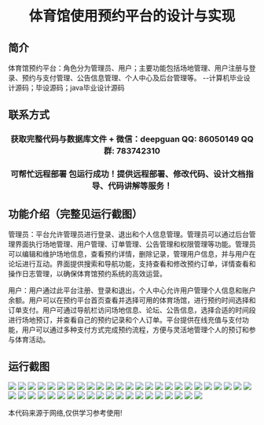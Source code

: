 <p><h1 align="center">体育馆使用预约平台的设计与实现</h1></p>

## 简介
体育馆预约平台：角色分为管理员、用户；主要功能包括场地管理、用户注册与登录、预约与支付管理、公告信息管理、个人中心及后台管理等。    --计算机毕业设计源码；毕设源码；java毕业设计源码


## 联系方式
<p><h3 align="center">获取完整代码与数据库文件 + 微信：deepguan QQ: 86050149 QQ群: 783742310</h3></p>
<p><h3 align="center">可帮忙远程部署 包运行成功！提供远程部署、修改代码、设计文档指导、代码讲解等服务！</h3></p>

## 功能介绍（完整见运行截图）
管理员：平台允许管理员进行登录、退出和个人信息管理。管理员可以通过后台管理界面执行场地管理、用户管理、订单管理、公告管理和权限管理等功能。管理员可以编辑和维护场地信息，查看预约详情，删除记录，管理用户信息，并与用户在论坛进行互动。界面提供搜索和导航功能，支持查看和修改预约订单，详情查看和操作日志管理，以确保体育馆预约系统的高效运营。

用户：用户通过此平台注册、登录和退出，个人中心允许用户管理个人信息和账户余额。用户可以在预约平台首页查看并选择可用的体育场馆，进行预约时间选择和订单支付。用户可通过导航栏访问场地信息、论坛、公告信息，选择合适的时间段进行场地预订，并查看自己的预约记录和个人订单。平台提供在线充值与支付功能，用户可以通过多种支付方式完成预约流程，方便与灵活地管理个人的预订和参与体育活动。


## 运行截图
![](https://bs-1329754181.cos.ap-shanghai.myqcloud.com/spring/GymReservationPlatformDesignAndImplementation/img/001.jpg)
![](https://bs-1329754181.cos.ap-shanghai.myqcloud.com/spring/GymReservationPlatformDesignAndImplementation/img/002.jpg)
![](https://bs-1329754181.cos.ap-shanghai.myqcloud.com/spring/GymReservationPlatformDesignAndImplementation/img/003.jpg)
![](https://bs-1329754181.cos.ap-shanghai.myqcloud.com/spring/GymReservationPlatformDesignAndImplementation/img/004.jpg)
![](https://bs-1329754181.cos.ap-shanghai.myqcloud.com/spring/GymReservationPlatformDesignAndImplementation/img/005.jpg)
![](https://bs-1329754181.cos.ap-shanghai.myqcloud.com/spring/GymReservationPlatformDesignAndImplementation/img/006.jpg)
![](https://bs-1329754181.cos.ap-shanghai.myqcloud.com/spring/GymReservationPlatformDesignAndImplementation/img/007.jpg)
![](https://bs-1329754181.cos.ap-shanghai.myqcloud.com/spring/GymReservationPlatformDesignAndImplementation/img/008.jpg)
![](https://bs-1329754181.cos.ap-shanghai.myqcloud.com/spring/GymReservationPlatformDesignAndImplementation/img/009.jpg)
![](https://bs-1329754181.cos.ap-shanghai.myqcloud.com/spring/GymReservationPlatformDesignAndImplementation/img/010.jpg)
![](https://bs-1329754181.cos.ap-shanghai.myqcloud.com/spring/GymReservationPlatformDesignAndImplementation/img/011.jpg)
![](https://bs-1329754181.cos.ap-shanghai.myqcloud.com/spring/GymReservationPlatformDesignAndImplementation/img/012.jpg)
![](https://bs-1329754181.cos.ap-shanghai.myqcloud.com/spring/GymReservationPlatformDesignAndImplementation/img/013.jpg)
![](https://bs-1329754181.cos.ap-shanghai.myqcloud.com/spring/GymReservationPlatformDesignAndImplementation/img/014.jpg)
![](https://bs-1329754181.cos.ap-shanghai.myqcloud.com/spring/GymReservationPlatformDesignAndImplementation/img/015.jpg)
![](https://bs-1329754181.cos.ap-shanghai.myqcloud.com/spring/GymReservationPlatformDesignAndImplementation/img/016.jpg)
![](https://bs-1329754181.cos.ap-shanghai.myqcloud.com/spring/GymReservationPlatformDesignAndImplementation/img/017.jpg)
![](https://bs-1329754181.cos.ap-shanghai.myqcloud.com/spring/GymReservationPlatformDesignAndImplementation/img/018.jpg)
![](https://bs-1329754181.cos.ap-shanghai.myqcloud.com/spring/GymReservationPlatformDesignAndImplementation/img/019.jpg)
![](https://bs-1329754181.cos.ap-shanghai.myqcloud.com/spring/GymReservationPlatformDesignAndImplementation/img/020.jpg)
![](https://bs-1329754181.cos.ap-shanghai.myqcloud.com/spring/GymReservationPlatformDesignAndImplementation/img/021.jpg)
![](https://bs-1329754181.cos.ap-shanghai.myqcloud.com/spring/GymReservationPlatformDesignAndImplementation/img/022.jpg)
![](https://bs-1329754181.cos.ap-shanghai.myqcloud.com/spring/GymReservationPlatformDesignAndImplementation/img/023.jpg)
![](https://bs-1329754181.cos.ap-shanghai.myqcloud.com/spring/GymReservationPlatformDesignAndImplementation/img/024.jpg)
![](https://bs-1329754181.cos.ap-shanghai.myqcloud.com/spring/GymReservationPlatformDesignAndImplementation/img/025.jpg)
![](https://bs-1329754181.cos.ap-shanghai.myqcloud.com/spring/GymReservationPlatformDesignAndImplementation/img/026.jpg)
![](https://bs-1329754181.cos.ap-shanghai.myqcloud.com/spring/GymReservationPlatformDesignAndImplementation/img/027.jpg)
![](https://bs-1329754181.cos.ap-shanghai.myqcloud.com/spring/GymReservationPlatformDesignAndImplementation/img/028.jpg)
![](https://bs-1329754181.cos.ap-shanghai.myqcloud.com/spring/GymReservationPlatformDesignAndImplementation/img/029.jpg)
![](https://bs-1329754181.cos.ap-shanghai.myqcloud.com/spring/GymReservationPlatformDesignAndImplementation/img/030.jpg)
![](https://bs-1329754181.cos.ap-shanghai.myqcloud.com/spring/GymReservationPlatformDesignAndImplementation/img/031.jpg)
![](https://bs-1329754181.cos.ap-shanghai.myqcloud.com/spring/GymReservationPlatformDesignAndImplementation/img/032.jpg)
![](https://bs-1329754181.cos.ap-shanghai.myqcloud.com/spring/GymReservationPlatformDesignAndImplementation/img/033.jpg)
![](https://bs-1329754181.cos.ap-shanghai.myqcloud.com/spring/GymReservationPlatformDesignAndImplementation/img/034.jpg)
![](https://bs-1329754181.cos.ap-shanghai.myqcloud.com/spring/GymReservationPlatformDesignAndImplementation/img/035.jpg)
![](https://bs-1329754181.cos.ap-shanghai.myqcloud.com/spring/GymReservationPlatformDesignAndImplementation/img/036.jpg)
![](https://bs-1329754181.cos.ap-shanghai.myqcloud.com/spring/GymReservationPlatformDesignAndImplementation/img/037.jpg)
![](https://bs-1329754181.cos.ap-shanghai.myqcloud.com/spring/GymReservationPlatformDesignAndImplementation/img/038.jpg)
![](https://bs-1329754181.cos.ap-shanghai.myqcloud.com/spring/GymReservationPlatformDesignAndImplementation/img/039.jpg)
![](https://bs-1329754181.cos.ap-shanghai.myqcloud.com/spring/GymReservationPlatformDesignAndImplementation/img/040.jpg)
![](https://bs-1329754181.cos.ap-shanghai.myqcloud.com/spring/GymReservationPlatformDesignAndImplementation/img/041.jpg)
![](https://bs-1329754181.cos.ap-shanghai.myqcloud.com/spring/GymReservationPlatformDesignAndImplementation/img/042.jpg)
![](https://bs-1329754181.cos.ap-shanghai.myqcloud.com/spring/GymReservationPlatformDesignAndImplementation/img/043.jpg)
![](https://bs-1329754181.cos.ap-shanghai.myqcloud.com/spring/GymReservationPlatformDesignAndImplementation/img/044.jpg)
![](https://bs-1329754181.cos.ap-shanghai.myqcloud.com/spring/GymReservationPlatformDesignAndImplementation/img/045.jpg)

<p>本代码来源于网络,仅供学习参考使用!</p>
